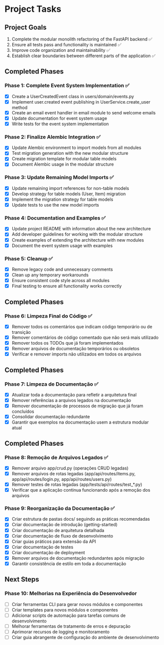 # Project Tasks

## Project Goals

1. Complete the modular monolith refactoring of the FastAPI backend ✅
2. Ensure all tests pass and functionality is maintained ✅
3. Improve code organization and maintainability ✅
4. Establish clear boundaries between different parts of the application ✅

## Completed Phases

### Phase 1: Complete Event System Implementation ✅

- [x] Create a UserCreatedEvent class in users/domain/events.py
- [x] Implement user.created event publishing in UserService.create_user method
- [x] Create an email event handler in email module to send welcome emails
- [x] Update documentation for event system usage
- [x] Write tests for the event system implementation

### Phase 2: Finalize Alembic Integration ✅

- [x] Update Alembic environment to import models from all modules
- [x] Test migration generation with the new modular structure
- [x] Create migration template for modular table models
- [x] Document Alembic usage in the modular structure

### Phase 3: Update Remaining Model Imports ✅

- [x] Update remaining import references for non-table models
- [x] Develop strategy for table models (User, Item) migration
- [x] Implement the migration strategy for table models
- [x] Update tests to use the new model imports

### Phase 4: Documentation and Examples ✅

- [x] Update project README with information about the new architecture
- [x] Add developer guidelines for working with the modular structure
- [x] Create examples of extending the architecture with new modules
- [x] Document the event system usage with examples

### Phase 5: Cleanup ✅

- [x] Remove legacy code and unnecessary comments
- [x] Clean up any temporary workarounds
- [x] Ensure consistent code style across all modules
- [x] Final testing to ensure all functionality works correctly

## Completed Phases

### Phase 6: Limpeza Final do Código ✅

- [x] Remover todos os comentários que indicam código temporário ou de transição
- [x] Remover comentários de código comentado que não será mais utilizado
- [x] Remover todos os TODOs que já foram implementados
- [x] Remover arquivos de documentação temporários ou obsoletos
- [x] Verificar e remover imports não utilizados em todos os arquivos

## Completed Phases

### Phase 7: Limpeza de Documentação ✅

- [x] Atualizar toda a documentação para refletir a arquitetura final
- [x] Remover referências a arquivos legados na documentação
- [x] Remover documentação de processos de migração que já foram concluídos
- [x] Consolidar documentação redundante
- [x] Garantir que exemplos na documentação usem a estrutura modular atual

## Completed Phases

### Phase 8: Remoção de Arquivos Legados ✅

- [x] Remover arquivo app/crud.py (operações CRUD legadas)
- [x] Remover arquivos de rotas legadas (app/api/routes/items.py, app/api/routes/login.py, app/api/routes/users.py)
- [x] Remover testes de rotas legadas (app/tests/api/routes/test_*.py)
- [x] Verificar que a aplicação continua funcionando após a remoção dos arquivos

### Phase 9: Reorganização da Documentação ✅

- [x] Criar estrutura de pastas docs/ seguindo as práticas recomendadas
- [x] Criar documentação de introdução (getting-started)
- [x] Criar documentação de arquitetura detalhada
- [x] Criar documentação de fluxo de desenvolvimento
- [x] Criar guias práticos para extensão da API
- [x] Criar documentação de testes
- [x] Criar documentação de deployment
- [x] Remover arquivos de documentação redundantes após migração
- [x] Garantir consistência de estilo em toda a documentação

## Next Steps

### Phase 10: Melhorias na Experiência do Desenvolvedor

- [ ] Criar ferramentas CLI para gerar novos módulos e componentes
- [ ] Criar templates para novos módulos e componentes
- [ ] Adicionar scripts de automação para tarefas comuns de desenvolvimento
- [ ] Melhorar ferramentas de tratamento de erros e depuração
- [ ] Aprimorar recursos de logging e monitoramento
- [ ] Criar guia abrangente de configuração do ambiente de desenvolvimento
